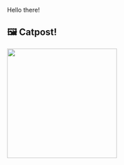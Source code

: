 Hello there!



## 🖼️ Catpost!

<sub>
    <img src="https://cdn2.thecatapi.com/images/MTg5MzYyMg.gif" height="256">
</sub>

